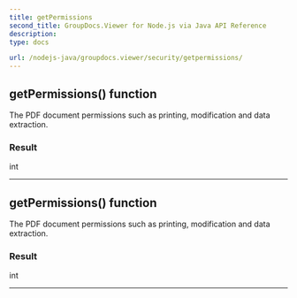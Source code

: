 ```yaml
---
title: getPermissions
second_title: GroupDocs.Viewer for Node.js via Java API Reference
description: 
type: docs

url: /nodejs-java/groupdocs.viewer/security/getpermissions/
---
```


## getPermissions()  function

 The PDF document permissions such as printing, modification and data extraction.
 

### Result
int


---


## getPermissions()  function

 The PDF document permissions such as printing, modification and data extraction.
 

### Result
int


---


